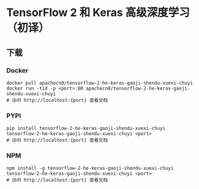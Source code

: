 # TensorFlow 2 和 Keras 高级深度学习（初译）

## 下载

### Docker

```
docker pull apachecn0/tensorflow-2-he-keras-gaoji-shendu-xuexi-chuyi
docker run -tid -p <port>:80 apachecn0/tensorflow-2-he-keras-gaoji-shendu-xuexi-chuyi
# 访问 http://localhost:{port} 查看文档
```

### PYPI

```
pip install tensorflow-2-he-keras-gaoji-shendu-xuexi-chuyi
tensorflow-2-he-keras-gaoji-shendu-xuexi-chuyi <port>
# 访问 http://localhost:{port} 查看文档
```

### NPM

```
npm install -g tensorflow-2-he-keras-gaoji-shendu-xuexi-chuyi
tensorflow-2-he-keras-gaoji-shendu-xuexi-chuyi <port>
# 访问 http://localhost:{port} 查看文档
```
